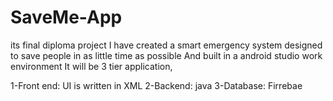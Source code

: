 # SaveMe-App
its final diploma project
I have created a smart emergency system designed to save people in as little time as possible
And built in a android studio work environment
It will be 3 tier application,

1-Front end: UI is written in XML
2-Backend: java
3-Database: Firrebae
